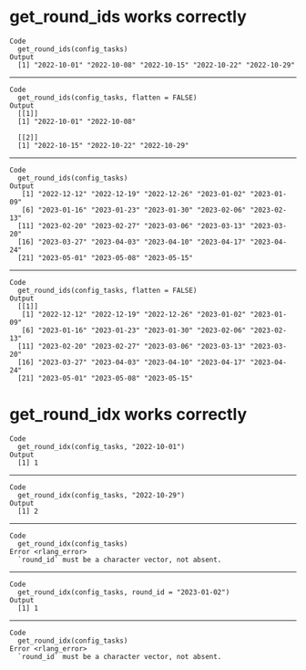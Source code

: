 # get_round_ids works correctly

    Code
      get_round_ids(config_tasks)
    Output
      [1] "2022-10-01" "2022-10-08" "2022-10-15" "2022-10-22" "2022-10-29"

---

    Code
      get_round_ids(config_tasks, flatten = FALSE)
    Output
      [[1]]
      [1] "2022-10-01" "2022-10-08"
      
      [[2]]
      [1] "2022-10-15" "2022-10-22" "2022-10-29"
      

---

    Code
      get_round_ids(config_tasks)
    Output
       [1] "2022-12-12" "2022-12-19" "2022-12-26" "2023-01-02" "2023-01-09"
       [6] "2023-01-16" "2023-01-23" "2023-01-30" "2023-02-06" "2023-02-13"
      [11] "2023-02-20" "2023-02-27" "2023-03-06" "2023-03-13" "2023-03-20"
      [16] "2023-03-27" "2023-04-03" "2023-04-10" "2023-04-17" "2023-04-24"
      [21] "2023-05-01" "2023-05-08" "2023-05-15"

---

    Code
      get_round_ids(config_tasks, flatten = FALSE)
    Output
      [[1]]
       [1] "2022-12-12" "2022-12-19" "2022-12-26" "2023-01-02" "2023-01-09"
       [6] "2023-01-16" "2023-01-23" "2023-01-30" "2023-02-06" "2023-02-13"
      [11] "2023-02-20" "2023-02-27" "2023-03-06" "2023-03-13" "2023-03-20"
      [16] "2023-03-27" "2023-04-03" "2023-04-10" "2023-04-17" "2023-04-24"
      [21] "2023-05-01" "2023-05-08" "2023-05-15"
      

# get_round_idx works correctly

    Code
      get_round_idx(config_tasks, "2022-10-01")
    Output
      [1] 1

---

    Code
      get_round_idx(config_tasks, "2022-10-29")
    Output
      [1] 2

---

    Code
      get_round_idx(config_tasks)
    Error <rlang_error>
      `round_id` must be a character vector, not absent.

---

    Code
      get_round_idx(config_tasks, round_id = "2023-01-02")
    Output
      [1] 1

---

    Code
      get_round_idx(config_tasks)
    Error <rlang_error>
      `round_id` must be a character vector, not absent.


